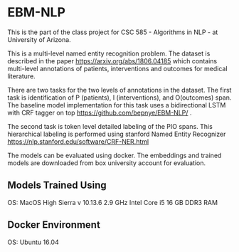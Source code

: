 # EBM-NLP

This is the part of the class project for CSC 585 - Algorithms in NLP - at University of Arizona.

This is a multi-level named entity recognition problem. The dataset is described in the paper https://arxiv.org/abs/1806.04185 which contains multi-level annotations of patients, interventions and outcomes for medical literature.

There are two tasks for the two levels of annotations in the dataset. The first task is identification of P (patients), I (interventions), and O(outcomes) span. The baseline model implementation for this task uses a bidirectional LSTM with CRF tagger on top https://github.com/bepnye/EBM-NLP/ . 

The second task is token level detailed labeling of the PIO spans. This hierarchical labeling is performed using stanford Named Entity Recognizer https://nlp.stanford.edu/software/CRF-NER.html

The models can be evaluated using docker. The embeddings and trained models are downloaded from box university account for evaluation.

## Models Trained Using

OS: MacOS High Sierra v 10.13.6
2.9 GHz Intel Core i5
16 GB DDR3 RAM

## Docker Environment

OS: Ubuntu 16.04


